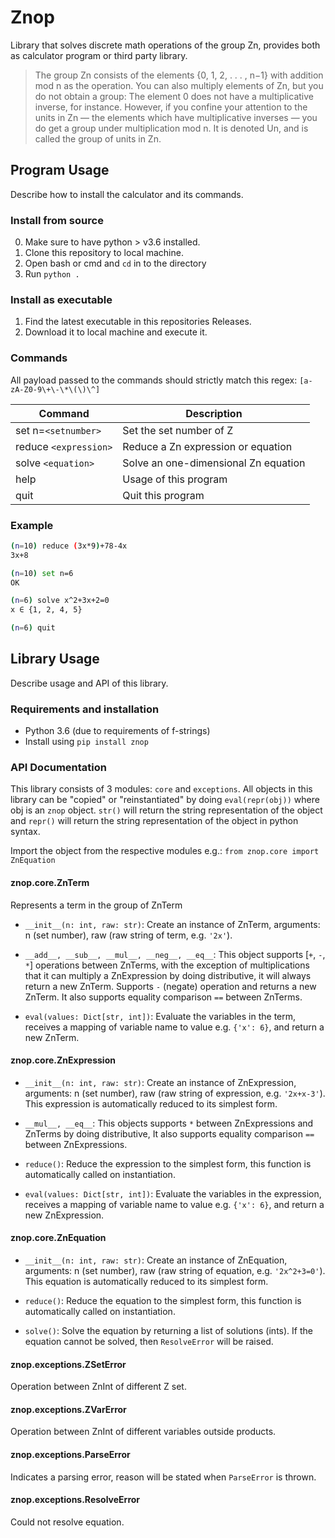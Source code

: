 # Znop
Library that solves discrete math operations of the group Zn, provides both as calculator program or third party library.

> The group Zn consists of the elements {0, 1, 2, . . . , n−1} with addition mod n as the operation. You can also multiply elements of Zn, but you do not obtain a group: The element 0 does not have a multiplicative inverse, for instance.
> However, if you confine your attention to the units in Zn — the elements which have multiplicative inverses — you do get a group under multiplication mod n. It is denoted Un, and is called the group of units in Zn.

## Program Usage
Describe how to install the calculator and its commands.

### Install from source

0. Make sure to have python > v3.6 installed.
1. Clone this repository to local machine.
2. Open bash or cmd and `cd` in to the directory
3. Run `python .`

### Install as executable

1. Find the latest executable in this repositories Releases.
2. Download it to local machine and execute it.

### Commands

All payload passed to the commands should strictly match this regex: `[a-zA-Z0-9\+\-\*\(\)\^]`

| Command | Description |
| --- | --- |
| set n=`<setnumber>`   | Set the set number of Z |
| reduce `<expression>` | Reduce a Zn expression or equation |
| solve `<equation>`    | Solve an one-dimensional Zn equation |
| help                | Usage of this program |
| quit                | Quit this program |

### Example

```bash
(n=10) reduce (3x*9)+78-4x
3x+8

(n=10) set n=6
OK

(n=6) solve x^2+3x+2=0
x ∈ {1, 2, 4, 5}

(n=6) quit
```

## Library Usage
Describe usage and API of this library.

### Requirements and installation

- Python 3.6 (due to requirements of f-strings)
- Install using `pip install znop`

### API Documentation
This library consists of 3 modules: `core` and `exceptions`. All objects in this library can be "copied" or "reinstantiated" by doing `eval(repr(obj))` where obj is an `znop` object. `str()` will return the string representation of the object and `repr()` will return the string representation of the object in python syntax.

Import the object from the respective modules e.g.: `from znop.core import ZnEquation`

#### znop.core.ZnTerm
Represents a term in the group of ZnTerm

- `__init__(n: int, raw: str)`: Create an instance of ZnTerm, arguments: n (set number), raw (raw string of term, e.g. `'2x'`).

- `__add__, __sub__, __mul__, __neg__, __eq__`: This object supports [`+`, `-`, `*`] operations between ZnTerms, with the exception of multiplications that it can multiply a ZnExpression by doing distributive, it will always return a new ZnTerm. Supports `-` (negate) operation and returns a new ZnTerm. It also supports equality comparison `==` between ZnTerms.

- `eval(values: Dict[str, int])`: Evaluate the variables in the term, receives a mapping of variable name to value e.g. `{'x': 6}`, and return a new ZnTerm.

#### znop.core.ZnExpression
- `__init__(n: int, raw: str)`: Create an instance of ZnExpression, arguments: n (set number), raw (raw string of expression, e.g. `'2x+x-3'`). This expression is automatically reduced to its simplest form.

- `__mul__, __eq__`: This objects supports `*` between ZnExpressions and ZnTerms by doing distributive, It also supports equality comparison `==` between ZnExpressions.

- `reduce()`: Reduce the expression to the simplest form, this function is automatically called on instantiation.

- `eval(values: Dict[str, int])`: Evaluate the variables in the expression, receives a mapping of variable name to value e.g. `{'x': 6}`, and return a new ZnExpression.

#### znop.core.ZnEquation
- `__init__(n: int, raw: str)`: Create an instance of ZnEquation, arguments: n (set number), raw (raw string of equation, e.g. `'2x^2+3=0'`). This equation is automatically reduced to its simplest form.

- `reduce()`: Reduce the equation to the simplest form, this function is automatically called on instantiation.

- `solve()`: Solve the equation by returning a list of solutions (ints). If the equation cannot be solved, then `ResolveError` will be raised.

#### znop.exceptions.ZSetError
Operation between ZnInt of different Z set.

#### znop.exceptions.ZVarError
Operation between ZnInt of different variables outside products.

#### znop.exceptions.ParseError
Indicates a parsing error, reason will be stated when `ParseError` is thrown.

#### znop.exceptions.ResolveError
Could not resolve equation.

